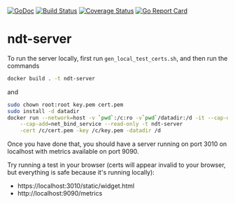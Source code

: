 [![GoDoc](https://godoc.org/github.com/m-lab/ndt-server?status.svg)](https://godoc.org/github.com/m-lab/ndt-server) [![Build Status](https://travis-ci.org/m-lab/ndt-server.svg?branch=master)](https://travis-ci.org/m-lab/ndt-server) [![Coverage Status](https://coveralls.io/repos/github/m-lab/ndt-server/badge.svg?branch=master)](https://coveralls.io/github/m-lab/ndt-server?branch=master) [![Go Report Card](https://goreportcard.com/badge/github.com/m-lab/ndt-server)](https://goreportcard.com/report/github.com/m-lab/ndt-server)

# ndt-server

To run the server locally, first run `gen_local_test_certs.sh`, and then run the
commands
```bash
docker build . -t ndt-server
```
and
```bash
sudo chown root:root key.pem cert.pem
sudo install -d datadir
docker run --network=host -v `pwd`:/c:ro -v`pwd`/datadir:/d -it --cap-drop=all             \
    --cap-add=net_bind_service --read-only -t ndt-server                                   \
    -cert /c/cert.pem -key /c/key.pem -datadir /d
```

Once you have done that, you should have a server running on port 3010 on
localhost with metrics available on port 9090.

Try running a test in your browser (certs will appear invalid to your
browser, but everything is safe because it's running locally):

* https://localhost:3010/static/widget.html
* http://localhost:9090/metrics
